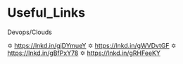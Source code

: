 # Useful_Links
Devops/Clouds

✡️ https://lnkd.in/gjDYmueY
✡ https://lnkd.in/gWVDvtGF
✡ https://lnkd.in/gBfPxY78
✡ https://lnkd.in/gRHFeeKY
